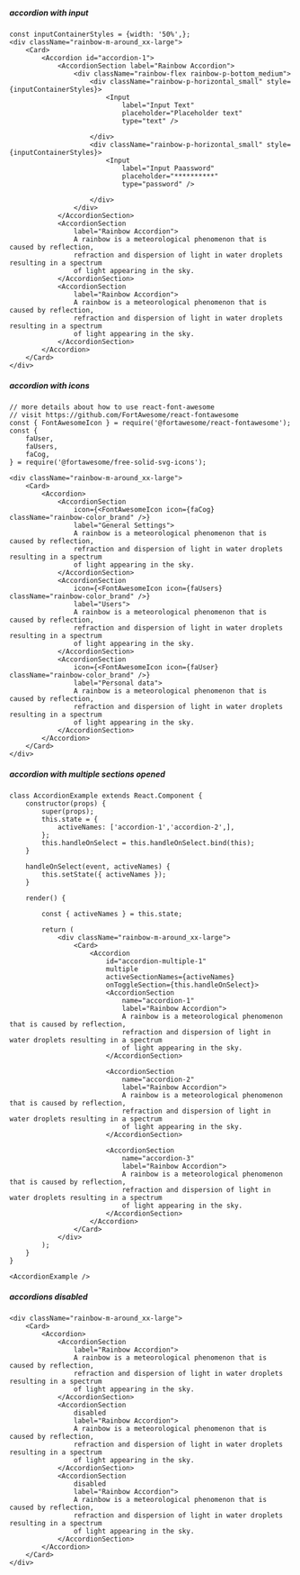 ##### accordion with input

    const inputContainerStyles = {width: '50%',};
    <div className="rainbow-m-around_xx-large">
        <Card>
            <Accordion id="accordion-1">
                <AccordionSection label="Rainbow Accordion">
                    <div className="rainbow-flex rainbow-p-bottom_medium">
                        <div className="rainbow-p-horizontal_small" style={inputContainerStyles}>
                            <Input
                                label="Input Text"
                                placeholder="Placeholder text"
                                type="text" />

                        </div>
                        <div className="rainbow-p-horizontal_small" style={inputContainerStyles}>
                            <Input
                                label="Input Paassword"
                                placeholder="**********"
                                type="password" />

                        </div>
                    </div>
                </AccordionSection>
                <AccordionSection
                    label="Rainbow Accordion">
                    A rainbow is a meteorological phenomenon that is caused by reflection,
                    refraction and dispersion of light in water droplets resulting in a spectrum
                    of light appearing in the sky.
                </AccordionSection>
                <AccordionSection
                    label="Rainbow Accordion">
                    A rainbow is a meteorological phenomenon that is caused by reflection,
                    refraction and dispersion of light in water droplets resulting in a spectrum
                    of light appearing in the sky.
                </AccordionSection>
            </Accordion>
        </Card>
    </div>


##### accordion with icons
    // more details about how to use react-font-awesome
    // visit https://github.com/FortAwesome/react-fontawesome
    const { FontAwesomeIcon } = require('@fortawesome/react-fontawesome');
    const {
        faUser,
        faUsers,
        faCog,
    } = require('@fortawesome/free-solid-svg-icons');

    <div className="rainbow-m-around_xx-large">
        <Card>
            <Accordion>
                <AccordionSection
                    icon={<FontAwesomeIcon icon={faCog} className="rainbow-color_brand" />}
                    label="General Settings">
                    A rainbow is a meteorological phenomenon that is caused by reflection,
                    refraction and dispersion of light in water droplets resulting in a spectrum
                    of light appearing in the sky.
                </AccordionSection>
                <AccordionSection
                    icon={<FontAwesomeIcon icon={faUsers} className="rainbow-color_brand" />}
                    label="Users">
                    A rainbow is a meteorological phenomenon that is caused by reflection,
                    refraction and dispersion of light in water droplets resulting in a spectrum
                    of light appearing in the sky.
                </AccordionSection>
                <AccordionSection
                    icon={<FontAwesomeIcon icon={faUser} className="rainbow-color_brand" />}
                    label="Personal data">
                    A rainbow is a meteorological phenomenon that is caused by reflection,
                    refraction and dispersion of light in water droplets resulting in a spectrum
                    of light appearing in the sky.
                </AccordionSection>
            </Accordion>
        </Card>
    </div>


##### accordion with multiple sections opened

    class AccordionExample extends React.Component {
        constructor(props) {
            super(props);
            this.state = {
                activeNames: ['accordion-1','accordion-2',],
            };
            this.handleOnSelect = this.handleOnSelect.bind(this);
        }

        handleOnSelect(event, activeNames) {
            this.setState({ activeNames });
        }

        render() {

            const { activeNames } = this.state;

            return (
                <div className="rainbow-m-around_xx-large">
                    <Card>
                        <Accordion
                            id="accordion-multiple-1"
                            multiple
                            activeSectionNames={activeNames}
                            onToggleSection={this.handleOnSelect}>
                            <AccordionSection
                                name="accordion-1"
                                label="Rainbow Accordion">
                                A rainbow is a meteorological phenomenon that is caused by reflection,
                                refraction and dispersion of light in water droplets resulting in a spectrum
                                of light appearing in the sky.
                            </AccordionSection>

                            <AccordionSection
                                name="accordion-2"
                                label="Rainbow Accordion">
                                A rainbow is a meteorological phenomenon that is caused by reflection,
                                refraction and dispersion of light in water droplets resulting in a spectrum
                                of light appearing in the sky.
                            </AccordionSection>

                            <AccordionSection
                                name="accordion-3"
                                label="Rainbow Accordion">
                                A rainbow is a meteorological phenomenon that is caused by reflection,
                                refraction and dispersion of light in water droplets resulting in a spectrum
                                of light appearing in the sky.
                            </AccordionSection>
                        </Accordion>
                    </Card>
                </div>
            );
        }
    }

    <AccordionExample />


##### accordions disabled

    <div className="rainbow-m-around_xx-large">
        <Card>
            <Accordion>
                <AccordionSection
                    label="Rainbow Accordion">
                    A rainbow is a meteorological phenomenon that is caused by reflection,
                    refraction and dispersion of light in water droplets resulting in a spectrum
                    of light appearing in the sky.
                </AccordionSection>
                <AccordionSection
                    disabled
                    label="Rainbow Accordion">
                    A rainbow is a meteorological phenomenon that is caused by reflection,
                    refraction and dispersion of light in water droplets resulting in a spectrum
                    of light appearing in the sky.
                </AccordionSection>
                <AccordionSection
                    disabled
                    label="Rainbow Accordion">
                    A rainbow is a meteorological phenomenon that is caused by reflection,
                    refraction and dispersion of light in water droplets resulting in a spectrum
                    of light appearing in the sky.
                </AccordionSection>
            </Accordion>
        </Card>
    </div>
